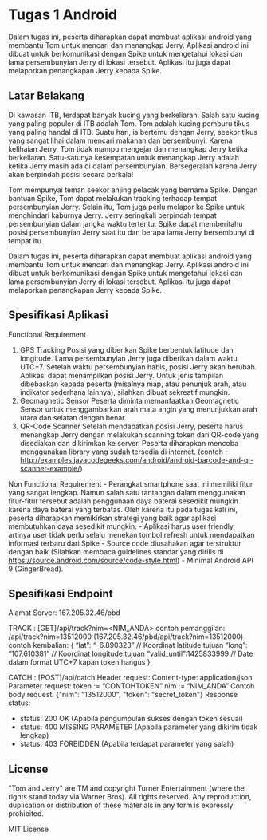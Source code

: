 # Tugas 1 Android

Dalam tugas ini, peserta diharapkan dapat membuat aplikasi android yang membantu Tom untuk mencari dan menangkap Jerry. Aplikasi android ini dibuat untuk berkomunikasi dengan Spike untuk mengetahui lokasi dan lama persembunyian Jerry di lokasi tersebut. Aplikasi itu juga dapat melaporkan penangkapan Jerry kepada Spike.

## Latar Belakang
Di  kawasan  ITB,  terdapat  banyak  kucing  yang  berkeliaran.  Salah  satu  kucing  yang  paling populer di ITB adalah Tom. Tom adalah kucing pemburu tikus yang paling handal di ITB. Suatu hari,  ia  bertemu  dengan  Jerry,  seekor  tikus  yang  sangat  lihai  dalam  mencari  makanan  dan bersembunyi. Karena kelihaian Jerry, Tom tidak mampu mengejar dan menangkap Jerry ketika berkeliaran. Satu-satunya kesempatan untuk menangkap Jerry adalah ketika Jerry masih ada di dalam persembunyian. Bersegeralah karena Jerry akan berpindah posisi secara berkala!

Tom  mempunyai  teman  seekor  anjing  pelacak yang  bernama  Spike.  Dengan  bantuan  Spike, Tom  dapat  melakukan  tracking  terhadap  tempat  persembunyian  Jerry.  Selain  itu,  Tom  juga perlu  melapor ke  Spike untuk menghindari kaburnya  Jerry.  Jerry  seringkali  berpindah  tempat 
persembunyian dalam jangka waktu tertentu. Spike dapat memberitahu posisi persembunyian Jerry saat itu dan berapa lama Jerry bersembunyi di tempat itu.

Dalam  tugas  ini,  peserta  diharapkan  dapat  membuat  aplikasi  android  yang  membantu  Tom untuk mencari dan menangkap Jerry. Aplikasi android ini dibuat untuk berkomunikasi dengan Spike  untuk  mengetahui  lokasi  dan  lama  persembunyian  Jerry  di  lokasi  tersebut.  Aplikasi  itu 
juga dapat melaporkan penangkapan Jerry kepada Spike.

## Spesifikasi Aplikasi
Functional Requirement
1. GPS Tracking
	Posisi yang diberikan Spike berbentuk latitude dan longitude. Lama persembunyian Jerry juga diberikan dalam waktu UTC+7. Setelah waktu persembunyian habis, posisi Jerry akan berubah. Aplikasi  dapat  menampilkan  posisi  Jerry.  Untuk  jenis  tampilan  dibebaskan  kepada  peserta (misalnya  map,  atau  penunjuk  arah,  atau  indikator  sederhana  lainnya),  silahkan  dibuat  sekreatif mungkin.
2. Geomagnetic Sensor
	Peserta diminta memanfaatkan Geomagnetic Sensor untuk menggambarkan arah mata angin 
	yang menunjukkan arah utara dan selatan dengan benar.
3. QR-Code Scanner
	Setelah  mendapatkan  posisi  Jerry,  peserta  harus  menangkap  Jerry  dengan  melakukan 
	scanning  token  dari  QR-code  yang  disediakan  dan  dikirimkan  ke  server.  Peserta  diharapkan 
	mencoba menggunakan library yang sudah tersedia di internet. 
	(contoh : http://examples.javacodegeeks.com/android/android-barcode-and-qr-scanner-example/)

Non Functional Requirement
	-  Perangkat  smartphone  saat  ini  memiliki  fitur  yang  sangat  lengkap.  Namun  salah  satu tantangan  dalam  menggunakan  fitur-fitur  tersebut  adalah  penggunaan  daya  baterai sesedikit mungkin karena daya baterai yang terbatas. Oleh karena itu pada tugas kali ini, peserta diharapkan memikirkan strategi yang baik agar aplikasi membutuhkan daya sesedikit mungkin.
	-  Aplikasi  harus  user  friendly,  artinya  user  tidak  perlu  selalu  menekan  tombol  refresh untuk mendapatkan informasi terbaru dari Spike
	-  Source  code  diusahakan  agar  terstruktur  dengan  baik  (Silahkan  membaca  guidelines standar yang dirilis di https://source.android.com/source/code-style.html) 
	-  Minimal Android API 9 (GingerBread).


## Spesifikasi Endpoint
Alamat Server: 167.205.32.46/pbd

TRACK : [GET]/api/track?nim=<NIM_ANDA>
contoh pemanggilan: /api/track?nim=13512000 (167.205.32.46/pbd/api/track?nim=13512000)
contoh kembalian:
{
“lat”: “-6.890323” // Koordinat latitude tujuan
“long”: “107.610381” // Koordinat longitude tujuan
“valid_until”:1425833999  // Date dalam format UTC+7 kapan token hangus
}

CATCH : [POST]/api/catch
Header request: Content-type: application/json
Parameter request:
token := “CONTOHTOKEN”
nim := “NIM_ANDA”
Contoh body request:
{"nim": "13512000", "token": "secret_token"}
Response status:
-  status: 200 OK (Apabila pengumpulan sukses dengan token sesuai)
-  status: 400 MISSING PARAMETER (Apabila parameter yang dikirim tidak lengkap)
-  status: 403 FORBIDDEN (Apabila terdapat parameter yang salah)


## License
"Tom and Jerry" are TM and copyright Turner Entertainment (where the rights stand today via Warner Bros). All rights reserved. Any reproduction, duplication or distribution of these materials in any form is expressly prohibited.

MIT License
